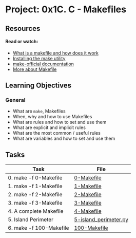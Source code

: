 # Project: 0x1C. C - Makefiles

## Resources

#### Read or watch:

* [What is a makefile and how does it work](https://intranet.alxswe.com/rltoken/pWZA00v30Bk4bNIv9atGeg)
* [Installing the make utility](https://intranet.alxswe.com/rltoken/1AUviCUw3TrznESzWbrKAQ)
* [make-official documentation](https://intranet.alxswe.com/rltoken/vQFeXLq1izNua2z2dVl5Yg)
* [More about Makefile](https://intranet.alxswe.com/rltoken/moIpBFMN3sJcVMNn5VIFlA)
## Learning Objectives

### General

* What are <code>make</code>, Makefiles
* When, why and how to use Makefiles
* What are rules and how to set and use them
* What are explicit and implicit rules
* What are the most common / useful rules
* What are variables and how to set and use them
## Tasks

| Task | File |
| ---- | ---- |
| 0. make -f 0-Makefile | [0-Makefile](./0-Makefile) |
| 1. make -f 1-Makefile | [1-Makefile](./1-Makefile) |
| 2. make -f 2-Makefile | [2-Makefile](./2-Makefile) |
| 3. make -f 3-Makefile | [3-Makefile](./3-Makefile) |
| 4. A complete Makefile | [4-Makefile](./4-Makefile) |
| 5. Island Perimeter | [5-island_perimeter.py](./5-island_perimeter.py) |
| 6. make -f 100-Makefile | [100-Makefile](./100-Makefile) |
